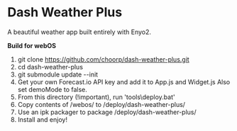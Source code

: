 Dash Weather Plus
=================

A beautiful weather app built entirely with Enyo2.

**Build for webOS**

1. git clone https://github.com/choorp/dash-weather-plus.git
2. cd dash-weather-plus
3. git submodule update --init
4. Get your own Forecast.io API key and add it to App.js and Widget.js Also set demoMode to false.
5. From this directory (!important), run 'tools\deploy.bat'
6. Copy contents of /webos/ to /deploy/dash-weather-plus/
7. Use an ipk packager to package /deploy/dash-weather-plus/
8. Install and enjoy!